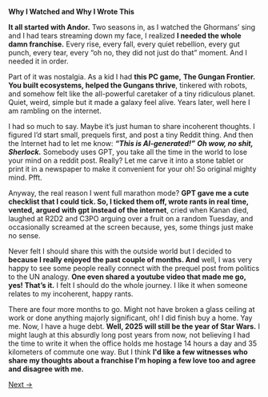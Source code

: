 **Why I Watched and Why I Wrote This**

**It all started with Andor.** Two seasons in, as I watched the Ghormans’ sing and I had tears streaming down my face, I realized **I needed the whole damn franchise.** Every rise, every fall, every quiet rebellion, every gut punch, every tear, every “oh no, they did not just do that” moment. And I needed it in order.

Part of it was nostalgia. As a kid I had **this PC game,** **The Gungan Frontier. You built ecosystems, helped the Gungans thrive**, tinkered with robots, and somehow felt like the all-powerful caretaker of a tiny ridiculous planet. Quiet, weird, simple but it made a galaxy feel alive. Years later, well here I am rambling on the internet.

I had so much to say. Maybe it’s just human to share incoherent thoughts. I figured I’d start small, prequels first, and post a tiny Reddit thing. And then the Internet had to let me know: ***“This is AI-generated!”*** ***Oh wow, no shit, Sherlock.*** Somebody uses GPT, you take all the time in the world to lose your mind on a reddit post. Really? Let me carve it into a stone tablet or print it in a newspaper to make it convenient for your oh! So original mighty mind. Pfft.

Anyway, the real reason I went full marathon mode? **GPT gave me a cute checklist that I could tick. So, I ticked them off, wrote rants in real time, vented, argued with gpt instead of the internet**, cried when Kanan died, laughed at R2D2 and C3PO arguing over a fruit on a random Tuesday, and occasionally screamed at the screen because, yes, some things just make no sense.

Never felt I should share this with the outside world but I decided to **because I really enjoyed the past couple of months. And** well, I was very happy to see some people really connect with the prequel post from politics to the UN analogy. **One even shared a youtube video that made me go, yes! That’s it.** I felt I should do the whole journey. I like it when someone relates to my incoherent, happy rants.

There are four more months to go. Might not have broken a glass ceiling at work or done anything majorly significant, oh! I did finish buy a home. Yay me. Now, I have a huge debt. **Well, 2025 will still be the year of Star Wars.** I might laugh at this absurdly long post years from now, not believing I had the time to write it when the office holds me hostage 14 hours a day and 35 kilometers of commute one way. But I think **I'd like a few witnesses who share my thoughts about a franchise I'm hoping a few love too and agree and disagree with me.**

[Next →](Chapter%201%20-%20The%20Prequels)
